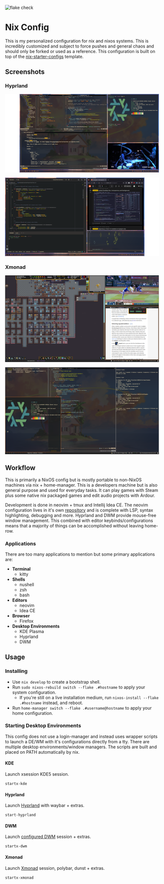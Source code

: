 ![flake check](https://github.com/siph/nix-dotfiles/actions/workflows/check.yaml/badge.svg)
# Nix Config

This is my personalized configuration for nix and nixos systems. This is
incredibly customized and subject to force pushes and general chaos and should
only be forked or used as a reference. This configuration is built on top of
the
[nix-starter-configs](https://github.com/Misterio77/nix-starter-configs/tree/main)
template.

## Screenshots

### Hyprland

![hyperland-1](./doc/ss_2_2.png)

![hyperland-2](./doc/ss_3_2.png)

### Xmonad

![xmonad-1](./doc/xmonad_1.png)

![xmonad-2](./doc/xmonad_2.png)

## Workflow

This is primarily a NixOS config but is mostly portable to non-NixOS machines
via nix + home-manager. This is a developers machine but is also general
purpose and used for everyday tasks. It can play games with Steam plus some
native nix packaged games and edit audio projects with Ardour.

Development is done in neovim + tmux and Intellij Idea CE. The neovim
configuration lives in it's own
[repository](https://www.github.com/siph/nixvim-flake) and is complete with
LSP, syntax highlighting, debugging and more. Hyprland and DWM provide
mouse-free window management. This combined with editor keybinds/configurations
means that a majority of things can be accomplished without leaving home-row.

### Applications

There are too many applications to mention but some primary applications are:

- **Terminal**
    - kitty
- **Shells**
    - nushell
    - zsh
    - bash
- **Editors**
    - neovim
    - Idea CE
- **Browser**
    - Firefox
- **Desktop Environments**
    - KDE Plasma
    - Hyprland
    - DWM

## Usage

### Installing

- Use `nix develop` to create a bootstrap shell.
- Run `sudo nixos-rebuild switch --flake .#hostname` to apply your system
  configuration.
    - If you're still on a live installation medium, run `nixos-install --flake
      .#hostname` instead, and reboot.
- Run `home-manager switch --flake .#username@hostname` to apply your home
  configuration.

### Starting Desktop Environments

This config does not use a login-manager and instead uses wrapper scripts to
launch a DE/WM with it's configurations directly from a tty. There are multiple
desktop environments/window managers. The scripts are built and placed on PATH
automatically by nix.

#### KDE

Launch xsession KDE5 session.
```shell
startx-kde
```

#### Hyprland

Launch [Hyprland](./home-manager/chris/applications/misc/hyprland/hyprland.conf) with waybar + extras.
```shell
start-hyprland
```

#### DWM

Launch [configured DWM](https://www.gitlab.com/xsiph/dwm) session + extras.
```shell
startx-dwm
```

#### Xmonad

Launch [Xmonad](./home-manager/chris/applications/misc/xmonad/xmonad.hs) session, polybar, dunst + extras.
```shell
startx-xmonad
```

